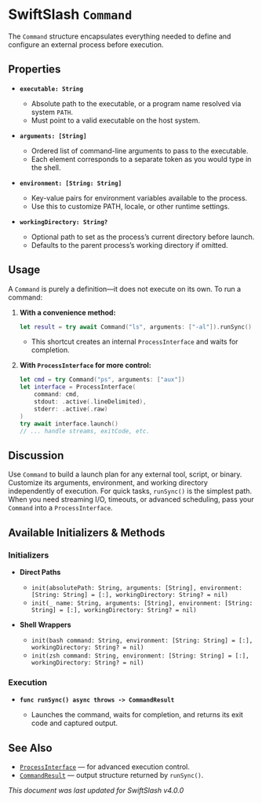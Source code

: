 # SwiftSlash `Command`

The `Command` structure encapsulates everything needed to define and configure an external process before execution.

## Properties

- **`executable: String`**

  * Absolute path to the executable, or a program name resolved via system `PATH`.
  * Must point to a valid executable on the host system.

- **`arguments: [String]`**

  * Ordered list of command-line arguments to pass to the executable.
  * Each element corresponds to a separate token as you would type in the shell.

- **`environment: [String: String]`**

  * Key-value pairs for environment variables available to the process.
  * Use this to customize PATH, locale, or other runtime settings.

- **`workingDirectory: String?`**

  * Optional path to set as the process’s current directory before launch.
  * Defaults to the parent process’s working directory if omitted.

## Usage

A `Command` is purely a definition—it does not execute on its own. To run a command:

1. **With a convenience method:**

   ```swift
   let result = try await Command("ls", arguments: ["-al"]).runSync()
   ```

   * This shortcut creates an internal `ProcessInterface` and waits for completion.

2. **With `ProcessInterface` for more control:**

   ```swift
   let cmd = try Command("ps", arguments: ["aux"])
   let interface = ProcessInterface(
       command: cmd,
       stdout: .active(.lineDelimited),
       stderr: .active(.raw)
   )
   try await interface.launch()
   // ... handle streams, exitCode, etc.
   ```

## Discussion

Use `Command` to build a launch plan for any external tool, script, or binary. Customize its arguments, environment, and working directory independently of execution. For quick tasks, `runSync()` is the simplest path. When you need streaming I/O, timeouts, or advanced scheduling, pass your `Command` into a `ProcessInterface`.

## Available Initializers & Methods

### Initializers

* **Direct Paths**

  * `init(absolutePath: String, arguments: [String], environment: [String: String] = [:], workingDirectory: String? = nil)`
  * `init(_ name: String, arguments: [String], environment: [String: String] = [:], workingDirectory: String? = nil)`

* **Shell Wrappers**

  * `init(bash command: String, environment: [String: String] = [:], workingDirectory: String? = nil)`
  * `init(zsh command: String, environment: [String: String] = [:], workingDirectory: String? = nil)`

### Execution

* **`func runSync() async throws -> CommandResult`**

  * Launches the command, waits for completion, and returns its exit code and captured output.

## See Also

* [`ProcessInterface`](ProcessInterface.md) — for advanced execution control.
* [`CommandResult`](CommandResult.md) — output structure returned by `runSync()`.

*This document was last updated for SwiftSlash v4.0.0*